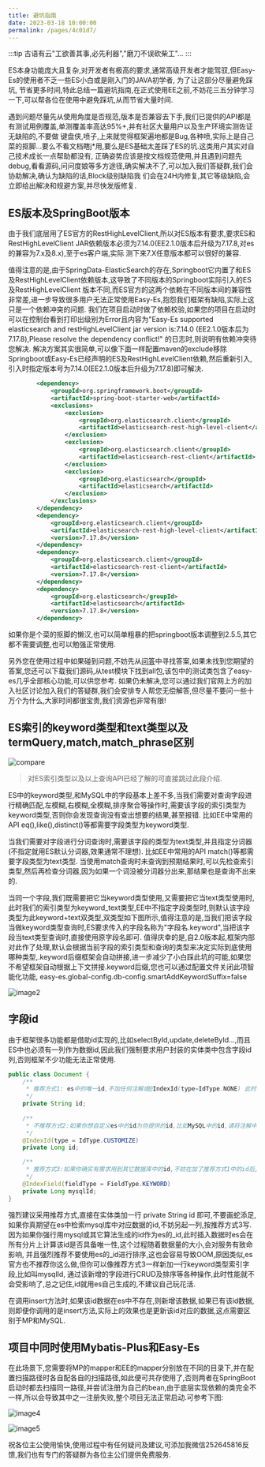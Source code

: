 ```yaml
---
title: 避坑指南
date: 2023-03-18 10:00:00
permalink: /pages/4c01d7/
---
```

:::tip
古语有云"工欲善其事,必先利器","磨刀不误砍柴工"...
:::

ES本身功能庞大且复杂,对开发者有极高的要求,通常高级开发者才能驾驭,但Easy-Es的使用者不乏一些ES小白或是刚入门的JAVA初学者, 为了让这部分尽量避免踩坑,
节省更多时间,特此总结一篇避坑指南,在正式使用EE之前,不妨花三五分钟学习一下,可以帮各位在使用中避免踩坑,从而节省大量时间.

遇到问题尽量先从使用角度是否规范,版本是否兼容去下手,我们已提供的API都是有测试用例覆盖,单测覆盖率高达95%+,并有社区大量用户以及生产环境实测佐证无缺陷的,不要做
键盘侠,喷子,上来就觉得框架遍地都是Bug,各种喷,实际上是自己菜的抠脚...要么不看文档瞎j*用,要么是ES基础太差踩了ES的坑.这类用户其实对自己技术成长一点帮助都没有,
正确姿势应该是按文档规范使用,并且遇到问题先debug,看看源码,问问度娘等多方途径,确实解决不了,可以加入我们答疑群,我们会协助解决,确认为缺陷的话,Block级别缺陷我
们会在24H内修复,其它等级缺陷,会立即给出解决和规避方案,并尽快发版修复.

## ES版本及SpringBoot版本

由于我们底层用了ES官方的RestHighLevelClient,所以对ES版本有要求,要求ES和RestHighLevelClient JAR依赖版本必须为7.14.0(EE2.1.0版本后升级为7.17.8,对es的兼容为7.x及8.x),至于es客户端,实际
测下来7.X任意版本都可以很好的兼容.

值得注意的是,由于SpringData-ElasticSearch的存在,Springboot它内置了和ES及RestHighLevelClient依赖版本,这导致了不同版本的Springboot实际引入的ES及RestHighLevelClient
版本不同,而ES官方的这两个依赖在不同版本间的兼容性非常差,进一步导致很多用户无法正常使用Easy-Es,抱怨我们框架有缺陷,实际上这只是一个依赖冲突的问题.
我们在项目启动时做了依赖校验,如果您的项目在启动时可以在控制台看到打印出级别为Error且内容为"Easy-Es supported elasticsearch and restHighLevelClient jar version is:7.14.0 (EE2.1.0版本后为7.17.8),Please resolve the dependency conflict!"
的日志时,则说明有依赖冲突待您解决.
解决方案其实很简单,可以像下面一样配置maven的exclude移除Springboot或Easy-Es已经声明的ES及RestHighLevelClient依赖,然后重新引入,引入时指定版本号为7.14.0(EE2.1.0版本后升级为7.17.8)即可解决.
```xml
        <dependency>
            <groupId>org.springframework.boot</groupId>
            <artifactId>spring-boot-starter-web</artifactId>
            <exclusions>
                <exclusion>
                    <groupId>org.elasticsearch.client</groupId>
                    <artifactId>elasticsearch-rest-high-level-client</artifactId>
                </exclusion>
                <exclusion>
                    <groupId>org.elasticsearch.client</groupId>
                    <artifactId>elasticsearch-rest-client</artifactId>
                </exclusion>
                <exclusion>
                    <groupId>org.elasticsearch</groupId>
                    <artifactId>elasticsearch</artifactId>
                </exclusion>
            </exclusions>
        </dependency>
        <dependency>
            <groupId>org.elasticsearch.client</groupId>
            <artifactId>elasticsearch-rest-high-level-client</artifactId>
            <version>7.17.8</version>
        </dependency>
        <dependency>
            <groupId>org.elasticsearch.client</groupId>
            <artifactId>elasticsearch-rest-client</artifactId>
            <version>7.17.8</version>
        </dependency>
        <dependency>
            <groupId>org.elasticsearch</groupId>
            <artifactId>elasticsearch</artifactId>
            <version>7.17.8</version>
        </dependency>
```

如果你是个菜的抠脚的懒汉,也可以简单粗暴的把springboot版本调整到2.5.5,其它都不需要调整,也可以勉强正常使用.

另外您在使用过程中如果碰到问题,不妨先从[问答](/pages/0f228d/)中寻找答案,如果未找到您期望的答案,您还可以下载我们源码,从test模块下找到all包,该包中的测试类包含了easy-es几乎全部核心功能,可以供您参考.
如果仍未解决,您可以通过我们官网上方的加入社区讨论加入我们的答疑群,我们会安排专人帮您无偿解答,但尽量不要问一些十万个为什么,大家时间都很宝贵,我们资源也非常有限!

## ES索引的keyword类型和text类型以及termQuery,match,match_phrase区别

![compare](https://iknow.hs.net/6b9f24cf-7eb9-43ac-9b65-86c3b759cd69.png)

> 对ES索引类型以及以上查询API已经了解的可直接跳过此段介绍. 

ES中的keyword类型,和MySQL中的字段基本上差不多,当我们需要对查询字段进行精确匹配,左模糊,右模糊,全模糊,排序聚合等操作时,需要该字段的索引类型为keyword类型,否则你会发现查询没有查出想要的结果,甚至报错. 比如EE中常用的API eq(),like(),distinct()等都需要字段类型为keyword类型.

当我们需要对字段进行分词查询时,需要该字段的类型为text类型,并且指定分词器(不指定就用ES默认分词器,效果通常不理想). 比如EE中常用的API match()等都需要字段类型为text类型. 当使用match查询时未查询到预期结果时,可以先检查索引类型,然后再检查分词器,因为如果一个词没被分词器分出来,那结果也是查询不出来的.

当同一个字段,我们既需要把它当keyword类型使用,又需要把它当text类型使用时,此时我们的索引类型为keyword_text类型,EE中不指定字段类型时,则默认该字段类型为此keyword+text双类型,双类型如下图所示,值得注意的是,当我们把该字段当做keyword类型查询时,ES要求传入的字段名称为"字段名.keyword",当把该字段当text类型查询时,直接使用原字段名即可.
值得庆幸的是,自2.0版本起,框架内部对此作了处理,默认会根据当前字段的索引类型和查询的类型来决定实际到底使用哪种类型,.keyword后缀框架会自动拼接,进一步减少了小白踩此坑的可能,如果您不希望框架自动根据上下文拼接.keyword后缀,您也可以通过配置文件关闭此项智能化功能,
easy-es.global-config.db-config.smartAddKeywordSuffix=false

![image2](https://iknow.hs.net/72818af6-7cc3-4833-b7a7-dbff845ce73e.png)



## 字段id

由于框架很多功能都是借助id实现的,比如selectById,update,deleteById...,而且ES中也必须有一列作为数据id,因此我们强制要求用户封装的实体类中包含字段id列,否则框架不少功能无法正常使用.
```java
public class Document {
    /**
     * 推荐方式1: es中的唯一id,不加任何注解或@IndexId(type=IdType.NONE) 此时id值将由es自动生成
     */
    private String id;
    
    /**
     * 不推荐方式2:如果你想自定义es中的id为你提供的id,比如MySQL中的id,请将注解中的type指定为customize或直接在全局配置文件中指定,此时你便可以在插入数据时赋值给id
     */
    @IndexId(type = IdType.CUSTOMIZE)
    private Long id;

    /**
     * 推荐方式3:如果你确实有需求用到其它数据库中的id,不妨在加了推荐方式1中的id后,再加一个字段类型为keyword的列,用来存储其它数据库中的id
     */
    @IndexField(fieldType = FieldType.KEYWORD)
    private Long mysqlId;
}
```
强烈建议采用推荐方式,直接在实体类加一行 private String id 即可,不要画蛇添足,如果你真期望在es中检索mysql库中对应数据的id,不妨另起一列,按推荐方式3写.
因为如果你强行用mysql或其它算法生成的id作为es的_id,此时插入数据时es会在所有分片上计算该id是否具备唯一性,这个过程随着数据量的大小,会对服务有致命影响,
并且强烈推荐不要使用es的_id进行排序,这也会容易导致OOM,原因类似,es官方也不推荐你这么做,但你可以像推荐方式3一样新加一行keyword类型索引字段,比如叫mysqlId,
通过该新增的字段进行CRUD及排序等各种操作,此时性能就不会受影响了,总之记住,id就用es自己生成的,不建议自己玩花活.

在调用insert方法时,如果该id数据在es中不存在,则新增该数据,如果已有该id数据,则即便你调用的是insert方法,实际上的效果也是更新该id对应的数据,这点需要区别于MP和MySQL.

## 项目中同时使用Mybatis-Plus和Easy-Es
在此场景下,您需要将MP的mapper和EE的mapper分别放在不同的目录下,并在配置扫描路径时各自配各自的扫描路径,如此便可共存使用了,否则两者在SpringBoot启动时都去扫描同一路径,并尝试注册为自己的bean,由于底层实现依赖的类完全不一样,所以会导致其中之一注册失败,整个项目无法正常启动.可参考下图:

![image4](https://iknow.hs.net/30f08bc4-cb07-4ac6-8a52-59e062105238.png)

![image5](https://iknow.hs.net/1b5806d4-6c5b-48e6-a025-7746f89f0f6a.png)


祝各位主公使用愉快,使用过程中有任何疑问及建议,可添加我微信252645816反馈,我们也有专门的答疑群为各位主公们提供免费服务.

